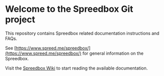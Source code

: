 # Welcome to the Spreedbox Git project

This repository contains Spreedbox related documentation instructions and FAQs.

See [https://www.spreed.me/spreedbox/](https://www.spreed.me/spreedbox/) for general information on the Spreedbox.

Visit the [Spreedbox Wiki](https://github.com/spreedbox/spreedbox/wiki) to start reading the available documentation.
 
